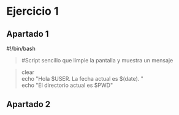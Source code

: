 # Ejercicio 1 

## Apartado 1

#!/bin/bash  

> #Script sencillo que limpie la pantalla  y muestra un mensaje  

> clear  
> echo "Hola $USER. La fecha actual es $(date). "  
> echo "El directorio actual es $PWD"  

## Apartado 2

